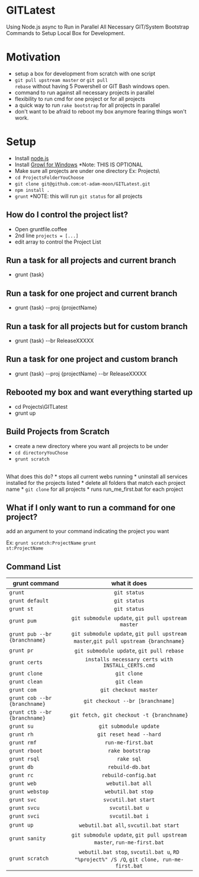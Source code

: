 GITLatest
=========

Using Node.js async to Run in Parallel All Necessary GIT/System Bootstrap Commands to Setup Local Box for Development.

Motivation
==========
  *  setup a box for development from scratch with one script
  *  <code>git pull upstream master</code> or <code>git pull rebase</code> without having 5 Powershell or GIT Bash windows open.
  *  command to run against all necessary projects in parallel
  *  flexibility to run cmd for one project or for all projects
  *  a quick way to run <code>rake bootstrap</code> for all projects in parallel
  *  don't want to be afraid to reboot my box anymore fearing things won't work.

Setup
=====

* Install [node.js](http://nodejs.org/)
* Install [Growl for Windows](http://www.growlforwindows.com/gfw/) *Note: THIS IS OPTIONAL
* Make sure all projects are under one directory Ex: Projects\
* `cd ProjectsFolderYouChoose`
* `git clone git@github.com:ot-adam-moon/GITLatest.git`
* `npm install .`
* `grunt`  *NOTE: this will run `git status` for all projects

How do I control the project list?
----------------------------------

* Open gruntfile.coffee
* 2nd line <code>projects = [...]</code>
* edit array to control the Project List

Run a task for all projects and current branch
----------------------------------------------

* grunt {task}

Run a task for one project and current branch
---------------------------------------------

* grunt {task} --proj {projectName}

Run a task for all projects but for custom branch
-------------------------------------------------

* grunt {task} --br ReleaseXXXXX

Run a task for one project and custom branch
--------------------------------------------

* grunt {task} --proj {projectName} --br ReleaseXXXXX


Rebooted my box and want everything started up
----------------------------------------------
* cd Projects\GITLatest
* grunt up

Build Projects from Scratch
---------------------------

* create a new directory where you want all projects to be under
* <code>cd directoryYouChose</code>
* <code>grunt scratch</code>
<br/>
What does this do?
 * stops all current webs running
 * uninstall all services installed for the projects listed
 * delete all folders that match each project name
 * <code>git clone</code> for all projects
 * runs run_me_first.bat for each project

What if I only want to run a command for one project?
-----------------------------------------------------

add an argument to your command indicating the project you want

Ex: <code>grunt scratch:ProjectName</code>
    <code>grunt st:ProjectName</code>
 
Command List
------------

| grunt command | what it does  |
| ------------- |:-------------:|
| `grunt` | `git status` |
| `grunt default` | `git status` |
| `grunt st` | `git status` |
| `grunt pum` | `git submodule update`, `git pull upstream master` |
| `grunt pub --br {branchname}` | `git submodule update`, `git pull upstream master`,`git pull upstream {branchname}`
| `grunt pr` | `git submodule update`, `git pull rebase` |
| `grunt certs` | `installs necessary certs with INSTALL_CERTS.cmd` |
| `grunt clone` | `git clone` |
| `grunt clean` | `git clean` |
| `grunt com` | `git checkout master` |
| `grunt cob --br {branchname}` | `git checkout --br [branchname]` |
| `grunt ctb --br {branchname}` | `git fetch, git checkout -t {branchname}` |
| `grunt su` | `git submodule update` |
| `grunt rh` | `git reset head --hard` |
| `grunt rmf` | `run-me-first.bat` |
| `grunt rboot` | `rake bootstrap` |
| `grunt rsql` | `rake sql` |
| `grunt db` | `rebuild-db.bat` |
| `grunt rc` | `rebuild-config.bat` |
| `grunt web` | `webutil.bat all` |
| `grunt webstop` | `webutil.bat stop` |
| `grunt svc` | `svcutil.bat start` |
| `grunt svcu` | `svcutil.bat u` |
| `grunt svci` | `svcutil.bat i` |
| `grunt up` | `webutil.bat all`, `svcutil.bat start` |
| `grunt sanity` | `git submodule update`, `git pull upstream master`, `run-me-first.bat` |
| `grunt scratch` | `webutil.bat stop`, `svcutil.bat u`, `RD "%project%" /S /Q`, `git clone, run-me-first.bat` |



